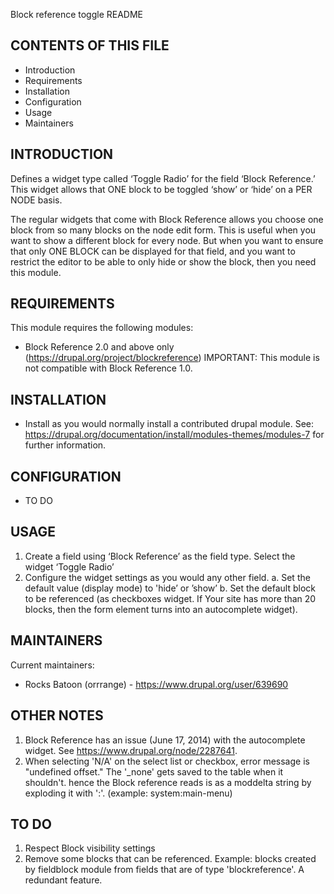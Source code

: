 Block reference toggle README

CONTENTS OF THIS FILE
---------------------
 * Introduction
 * Requirements
 * Installation
 * Configuration
 * Usage
 * Maintainers


INTRODUCTION
------------
Defines a widget type called ‘Toggle Radio’ for the field ‘Block Reference.’
This widget allows that ONE block to be toggled ‘show’ or ‘hide’ on a PER NODE basis.

The regular widgets that come with Block Reference allows you choose one block from
so many blocks on the node edit form. This is useful when you want to show a different
block for every node. But when you want to ensure that only ONE BLOCK can be displayed
for that field, and you want to restrict the editor to be able to only hide or show
the block, then you need this module.


REQUIREMENTS
------------
This module requires the following modules:
 * Block Reference 2.0 and above only (https://drupal.org/project/blockreference)
  IMPORTANT: This module is not compatible with Block Reference 1.0.


INSTALLATION
------------
 * Install as you would normally install a contributed drupal module. See:
   https://drupal.org/documentation/install/modules-themes/modules-7
   for further information.


CONFIGURATION
-------------
 * TO DO


USAGE
-----
1. Create a field using ‘Block Reference’ as the field type. Select the widget ‘Toggle Radio’
2. Configure the widget settings as you would any other field.
   a. Set the default value (display mode) to 'hide’ or ’show’
   b. Set the default block to be referenced (as checkboxes widget. If Your site has more than 20 blocks, then the form element turns into an autocomplete widget).


MAINTAINERS
-----------
Current maintainers:
 * Rocks Batoon (orrrange) - https://www.drupal.org/user/639690


OTHER NOTES
-----------

1. Block Reference has an issue (June 17, 2014) with the autocomplete widget. See https://www.drupal.org/node/2287641.
2. When selecting 'N/A' on the select list or checkbox, error message is "undefined offset." The '_none' gets saved to the table when it shouldn't.
   hence the Block reference reads is as a moddelta string by exploding it with ':'. (example: system:main-menu)


TO DO
-----------
1. Respect Block visibility settings
2. Remove some blocks that can be referenced. Example: blocks created by fieldblock module from fields that are of type 'blockreference'.
   A redundant feature.


